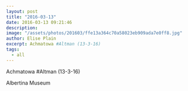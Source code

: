 ```yaml
---
layout: post
title: "2016-03-13"
date: 2016-03-13 09:21:46
description: 
image: "/assets/photos/201603/ffe13a364c70a58023eb909ada7e0ff8.jpg"
author: Elise Plain
excerpt: Achmatowa #Altman (13-3-16)
tags: 
  - all
---
```


Achmatowa #Altman (13-3-16)
<p></p>
Albertina Museum